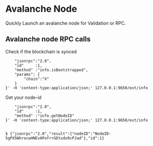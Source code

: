 # Avalanche Node
Quickly Launch an avalanche node for Validation or RPC. 

## Avalanche node RPC calls

Check if the blockchain is synced

````curl -X POST --data '{
    "jsonrpc":"2.0",
    "id"     :1,
    "method" :"info.isBootstrapped",
    "params": {
        "chain":"X"
    }
}' -H 'content-type:application/json;' 127.0.0.1:9650/ext/info
````

Get your node-id

````curl -X POST --data '{
    "jsonrpc":"2.0",
    "id"     :1,
    "method" :"info.getNodeID"
}' -H 'content-type:application/json;' 127.0.0.1:9650/ext/info


$ {"jsonrpc":"2.0","result":{"nodeID":"NodeID-5gPX5WhrocwHNEvAPofrrGDtxdo9cPJad"},"id":1}
````
